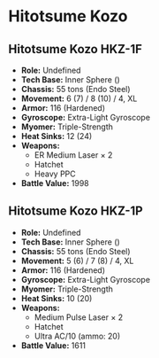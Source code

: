 # Hitotsume Kozo
## Hitotsume Kozo HKZ-1F
- **Role:** Undefined
- **Tech Base:** Inner Sphere ()
- **Chassis:** 55 tons (Endo Steel)
- **Movement:** 6 (7) / 8 (10) / 4, XL
- **Armor:** 116 (Hardened)
- **Gyroscope:** Extra-Light Gyroscope
- **Myomer:** Triple-Strength
- **Heat Sinks:** 12 (24)
- **Weapons:**
  - ER Medium Laser × 2
  - Hatchet
  - Heavy PPC
- **Battle Value:** 1998

## Hitotsume Kozo HKZ-1P
- **Role:** Undefined
- **Tech Base:** Inner Sphere ()
- **Chassis:** 55 tons (Endo Steel)
- **Movement:** 5 (6) / 7 (8) / 4, XL
- **Armor:** 116 (Hardened)
- **Gyroscope:** Extra-Light Gyroscope
- **Myomer:** Triple-Strength
- **Heat Sinks:** 10 (20)
- **Weapons:**
  - Medium Pulse Laser × 2
  - Hatchet
  - Ultra AC/10 (ammo: 20)
- **Battle Value:** 1611

